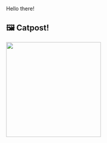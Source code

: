 Hello there!



## 🖼️ Catpost!

<sub>
    <img src="https://cdn2.thecatapi.com/images/R4-PsC54N.png" height="256">
</sub>

